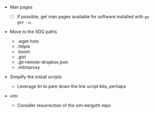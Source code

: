 - Man pages

    - [ ] If possible, get man pages available for software installed with `go
      get -u`.

- Move to the XDG paths
    - .wget-hsts
    - .httpie
    - .boom
    - .gist
    - .git-remote-dropbox.json
    - .mitmproxy

- Simplify the install scripts

    - Leverage iln to pare down the link script bits, perhaps

- vim:

    - Consider resurrection of the vim-kergoth repo
